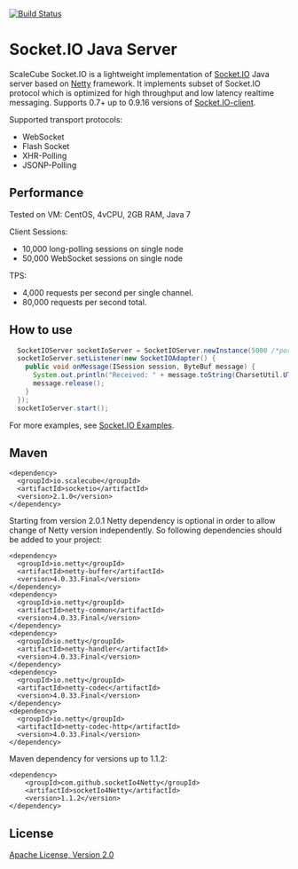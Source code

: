 [![Build Status](https://travis-ci.org/scalecube/socketio.svg?branch=master)](https://travis-ci.org/scalecube/socketio)

Socket.IO Java Server
=======================
 
ScaleCube Socket.IO is a lightweight implementation of [Socket.IO](http://socket.io) Java server based on 
[Netty](http://netty.io) framework. It implements subset of Socket.IO protocol which is optimized for high 
throughput and low latency realtime messaging. Supports 0.7+ up to 0.9.16 versions of 
[Socket.IO-client](https://github.com/socketio/socket.io-client/tree/0.9). 

Supported transport protocols:
* WebSocket
* Flash Socket
* XHR-Polling
* JSONP-Polling

Performance
-----------------------
Tested on VM: CentOS, 4vCPU, 2GB RAM, Java 7

Client Sessions:
- 10,000 long-polling sessions on single node
- 50,000 WebSocket    sessions on single node

TPS:
- 4,000 requests per second per single channel.
- 80,000 requests per second total.

How to use
-----------------------

``` java
  SocketIOServer socketIoServer = SocketIOServer.newInstance(5000 /*port*/);
  socketIoServer.setListener(new SocketIOAdapter() {
    public void onMessage(ISession session, ByteBuf message) {
      System.out.println("Received: " + message.toString(CharsetUtil.UTF_8));
      message.release();
    }
  });
  socketIoServer.start();
```

For more examples, see [Socket.IO Examples](https://github.com/scalecube/socketio-examples). 

Maven
---------------------- 

``` maven
<dependency>
  <groupId>io.scalecube</groupId>
  <artifactId>socketio</artifactId>
  <version>2.1.0</version>
</dependency>
```

Starting from version 2.0.1 Netty dependency is optional in order to allow change of Netty version independently. 
So following dependencies should be added to your project:

``` maven
<dependency>
  <groupId>io.netty</groupId>
  <artifactId>netty-buffer</artifactId>
  <version>4.0.33.Final</version>
</dependency>
<dependency>
  <groupId>io.netty</groupId>
  <artifactId>netty-common</artifactId>
  <version>4.0.33.Final</version>
</dependency>
<dependency>
  <groupId>io.netty</groupId>
  <artifactId>netty-handler</artifactId>
  <version>4.0.33.Final</version>
</dependency>
<dependency>
  <groupId>io.netty</groupId>
  <artifactId>netty-codec</artifactId>
  <version>4.0.33.Final</version>
</dependency>
<dependency>
  <groupId>io.netty</groupId>
  <artifactId>netty-codec-http</artifactId>
  <version>4.0.33.Final</version>
</dependency>
```

Maven dependency for versions up to 1.1.2:
 
``` maven
<dependency>
	<groupId>com.github.socketIo4Netty</groupId>
	<artifactId>socketIo4Netty</artifactId>
	<version>1.1.2</version>
</dependency>
``` 

License
----------------------
[Apache License, Version 2.0](https://github.com/scalecube/socketio/blob/master/LICENSE.txt)
